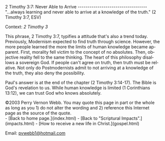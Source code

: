  <head> <title>(PVW) 2 Timothy 3:7: Never Able to Arrive</title> <meta content="IE=9" http-equiv="X-UA-Compatible"></meta> <link href="css/page_style.css" rel="stylesheet" type="text/css"></link> </head><body lang="EN-US"><div class="page_style"> 2 Timothy 3:7: Never Able to Arrive
-----------------------------------

<div class="p">"...always learning and never able to arrive at a knowledge of the truth." (2 Timothy 3:7, ESV)

 Context: <cite class="bibleref" title="2 Timothy 3">2 Timothy 3</cite></div>This phrase, 2 Timothy 3:7, typifies a attitude that's also a trend today. Previously, Modernism expected to find truth through science. However, the more people learned the more the limits of human knowledge became apparent. First, morality fell victim to the concept of no absolutes. Then, objective reality fell to the same thinking. The heart of this philosophy disallows a sovereign God. If people can't agree on truth, then truth must be relative. Not only do Postmodernists admit to not arriving at a knowledge of the truth, they also deny the possibility.

Paul's answer is at the end of the chapter (2 Timothy 3:14-17). The Bible is God's revelation to us. While human knowledge is limited (1 Corinthians 13:12), we can trust God who knows absolutely.

<div class="copy">©2003 Perry Vernon Webb. You may quote this page in part or the whole as long as you
 1) do not alter the wording and
 2) reference this Internet page as the source of the quote.</div> </div>- [Back to home page.](index.html)
- [Back to "Scriptural Impacts".](impacts.html)
- [How to receive a new life in Christ.](gospel.html)

Email: [pvwebb1@hotmail.com](mailto:pvwebb1@hotmail.com)

